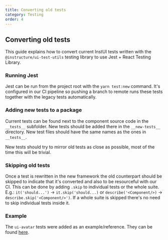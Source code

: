 ```yaml
---
title: Converting old tests
category: Testing
order: 4
---
```


## Converting old tests

This guide explains how to convert current InstUI tests written with the `@instructure/ui-test-utils` testing library to
use Jest + React Testing Library.

### Running Jest

Jest can be run from the project root with the `yarn test:new` command. It's configured in our CI pipeline so pushing a
branch to remote runs these tests together with the legacy tests automatically.

### Adding new tests to a package

Current tests can be found next to the component source code in the `__tests__` subfolder. New tests should be added
there in the `__new-tests__` directory. New test files should have the same names as the ones in `__tests__`.

New tests should try to mirror old tests as close as possible, most of the time this will be trivial.

### Skipping old tests

Once a test is rewritten in the new framework the old counterpart should be skipped to indicate that it's converted and
also to be resourceful with our CI. This can be done by adding `.skip` to individual tests or the whole suite. E.g.:
`it('should...')` -> `it.skip('should...)` or `describe('<Component/>)` -> `describe.skip('<Component/>')`. If a whole
suite is skipped there's no need to skip individual tests inside it.

### Example

The `ui-avatar` tests were added as an example/reference. They can be found [here](https://github.com/instructure/instructure-ui/tree/master/packages/ui-avatar/src/Avatar/__new-tests__).
